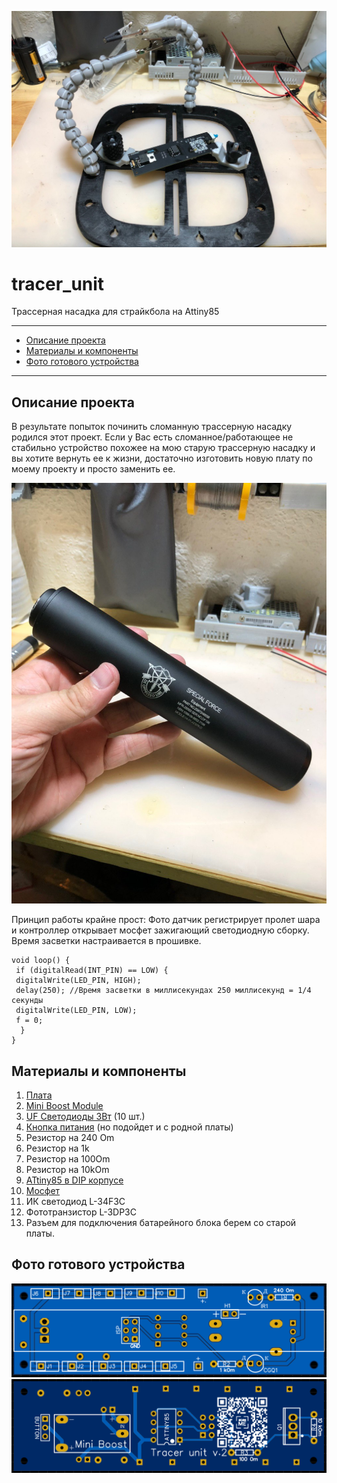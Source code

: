 ![PROJECT_PHOTO](https://github.com/negativ72rus/tracer_unit/blob/master/photo5309820360004317227.jpg)
# tracer_unit
Трассерная насадка для страйкбола на Attiny85
___
* [Описание проекта](#chapter-0)
* [Материалы и компоненты](#chapter-1)
* [Фото готового устройства](#chapter-2)
___

<a id="chapter-0"></a>
## Описание проекта
В результате попыток починить сломанную трассерную насадку родился этот проект. Если у Вас есть сломанное/работающее не стабильно устройство похожее на мою старую трассерную насадку и вы хотите вернуть ее к жизни, достаточно изготовить новую плату по моему проекту и просто заменить ее.

![PROJECT_PHOTO](https://github.com/negativ72rus/tracer_unit/blob/master/photo5309820360004317213.jpg)

Принцип работы крайне прост:
Фото датчик регистрирует пролет шара и контроллер открывает мосфет зажигающий светодиодную сборку. Время засветки настраивается в прошивке.
```
void loop() {
 if (digitalRead(INT_PIN) == LOW) {
 digitalWrite(LED_PIN, HIGH);
 delay(250); //Время засветки в миллисекундах 250 миллисекунд = 1/4 секунды
 digitalWrite(LED_PIN, LOW);
 f = 0;
  }
}
```
<a id="chapter-1"></a>
## Материалы и компоненты
1. [Плата](https://easyeda.com/negativ72rus/tracer-unit)
1. [Mini Boost Module](https://aliexpress.ru/item/32994827604.html?spm=a2g0s.9042311.0.0.264d33eddTmJei&_ga=2.168215457.1886892361.1597377289-1299276638.1577246849)
1. [UF Светодиоды 3Вт](https://aliexpress.ru/item/33035497543.html?spm=a2g0s.9042311.0.0.264d33edCXwvoy&_ga=2.4059056.1886892361.1597377289-1299276638.1577246849) (10 шт.)
1. [Кнопка питания](https://aliexpress.ru/item/32902836328.html?spm=a2g0s.9042311.0.0.264d33edCXwvoy&_ga=2.4059056.1886892361.1597377289-1299276638.1577246849) (но подойдет и с родной платы)
1. Резистор на 240 Om
1. Резистор на 	1k
1. Резистор на 100Om
1. Резистор на 10kOm
1. [ATtiny85 в DIP корпусе](https://www.chipdip.ru/product/attiny85-20pu)
1. [Мосфет](https://www.chipdip.ru/product/irf3205?from=suggest_product)
1. ИК светодиод L-34F3C
1. Фототранзистор L-3DP3C
1. Разъем для подключения батарейного блока берем со старой платы.

<a id="chapter-2"></a>
## Фото готового устройства
![PROJECT_PHOTO](https://github.com/negativ72rus/tracer_unit/blob/master/Screenshot_1.png)
![PROJECT_PHOTO](https://github.com/negativ72rus/tracer_unit/blob/master/Screenshot_3.png)

